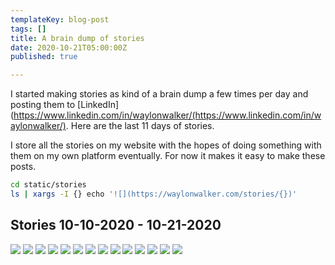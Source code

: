 ```yaml
---
templateKey: blog-post
tags: []
title: A brain dump of stories
date: 2020-10-21T05:00:00Z
published: true

---
```


I started making stories as kind of a brain dump a few times per day and
posting them to
[LinkedIn](https://www.linkedin.com/in/waylonwalker/(https://www.linkedin.com/in/waylonwalker/).
Here are the last 11 days of stories.


I store all the stories on my website with the hopes of doing something with
them on my own platform eventually. For now it makes it easy to make these
posts.

``` bash
cd static/stories
ls | xargs -I {} echo '![](https://waylonwalker.com/stories/{})'
```

## Stories 10-10-2020 - 10-21-2020

[![](https://images.waylonwalker.com/stories/TIL-kedro-sorts-nodes.png)](https://waylonwalker.com/stories/TIL-kedro-sorts-nodes.png)
[![](https://images.waylonwalker.com/stories/disable-base-pip.png)](https://waylonwalker.com/stories/disable-base-pip.png)
[![](https://images.waylonwalker.com/stories/discovered-social-cards.png)](https://waylonwalker.com/stories/discovered-social-cards.png)
[![](https://images.waylonwalker.com/stories/find-kedro-de1-contributor.png)](https://waylonwalker.com/stories/find-kedro-de1-contributor.png)
[![](https://images.waylonwalker.com/stories/hacktoberfest-2020-kedro-538-tests-pass.png)](https://waylonwalker.com/stories/hacktoberfest-2020-kedro-538-tests-pass.png)
[![](https://images.waylonwalker.com/stories/itertools.product-cars-regions.png)](https://waylonwalker.com/stories/itertools.product-cars-regions.png)
[![](https://images.waylonwalker.com/stories/kedro-run-only-missing.png)](https://waylonwalker.com/stories/kedro-run-only-missing.png)
[![](https://images.waylonwalker.com/stories/new-post-designing-kedro-router.png)](https://waylonwalker.com/stories/new-post-designing-kedro-router.png)
[![](https://images.waylonwalker.com/stories/power-is-nothing-without-control.png)](https://waylonwalker.com/stories/power-is-nothing-without-control.png)
[![](https://images.waylonwalker.com/stories/progress-over-perfection-comment.png)](https://waylonwalker.com/stories/progress-over-perfection-comment.png)
[![](https://images.waylonwalker.com/stories/quick-tdb.png)](https://waylonwalker.com/stories/quick-tdb.png)
[![](https://images.waylonwalker.com/stories/running-ci-for-hacktoberfest-kedro.png)](https://waylonwalker.com/stories/running-ci-for-hacktoberfest-kedro.png)
[![](https://images.waylonwalker.com/stories/three-ds-openings.png)](https://waylonwalker.com/stories/three-ds-openings.png)
[![](https://images.waylonwalker.com/stories/use-venv.png)](https://waylonwalker.com/stories/use-venv.png)
